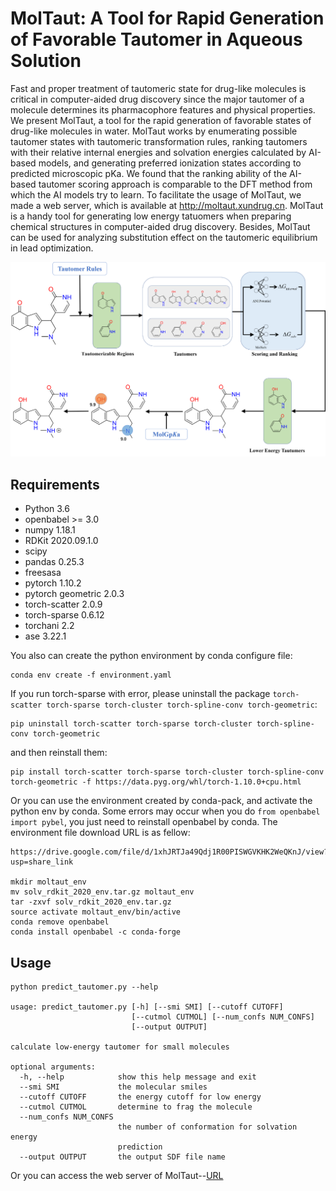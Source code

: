 # MolTaut: A Tool for Rapid Generation of Favorable Tautomer in Aqueous Solution

Fast and proper treatment of tautomeric state for drug-like molecules is critical in computer-aided drug discovery since the major tautomer of a molecule determines its pharmacophore features and physical properties. We present MolTaut, a tool for the rapid generation of favorable states of drug-like molecules in water. MolTaut works by enumerating possible tautomer states with tautomeric transformation rules, ranking tautomers with their relative internal energies and solvation energies calculated by AI-based models, and generating preferred ionization states according to predicted microscopic pKa. We found that the ranking ability of the AI-based tautomer scoring approach is comparable to the DFT method from which the AI models try to learn. To facilitate the usage of MolTaut, we made a web server, which is available at http://moltaut.xundrug.cn. MolTaut is a handy tool for generating low energy tatuomers when preparing chemical structures in computer-aided drug discovery. Besides, MolTaut can be used for analyzing substitution effect on the tautomeric equilibrium in lead optimization.


![image](https://github.com/Xundrug/MolTaut/blob/master/images/Picture1.png)


## Requirements

* Python 3.6
* openbabel >= 3.0
* numpy 1.18.1
* RDKit 2020.09.1.0
* scipy
* pandas 0.25.3
* freesasa
* pytorch 1.10.2
* pytorch geometric 2.0.3
* torch-scatter 2.0.9 
* torch-sparse 0.6.12
* torchani 2.2   
* ase 3.22.1

You also can create the python environment by conda configure file:
```
conda env create -f environment.yaml
```
If you run torch-sparse with error, please uninstall the package `torch-scatter torch-sparse torch-cluster torch-spline-conv torch-geometric`:
```
pip uninstall torch-scatter torch-sparse torch-cluster torch-spline-conv torch-geometric
```
and then reinstall them:
```
pip install torch-scatter torch-sparse torch-cluster torch-spline-conv torch-geometric -f https://data.pyg.org/whl/torch-1.10.0+cpu.html
```

Or you can use the environment created by conda-pack, and activate the python env by conda. Some errors may occur when you do `from openbabel import pybel`, you just need to reinstall openbabel by conda. The environment file download URL is as fellow:  
```
https://drive.google.com/file/d/1xhJRTJa49Qdj1R00PISWGVKHK2WeQKnJ/view?usp=share_link

mkdir moltaut_env
mv solv_rdkit_2020_env.tar.gz moltaut_env
tar -zxvf solv_rdkit_2020_env.tar.gz
source activate moltaut_env/bin/active
conda remove openbabel
conda install openbabel -c conda-forge
```

## Usage

```
python predict_tautomer.py --help

usage: predict_tautomer.py [-h] [--smi SMI] [--cutoff CUTOFF]
                           [--cutmol CUTMOL] [--num_confs NUM_CONFS]
                           [--output OUTPUT]

calculate low-energy tautomer for small molecules

optional arguments:
  -h, --help            show this help message and exit
  --smi SMI             the molecular smiles
  --cutoff CUTOFF       the energy cutoff for low energy
  --cutmol CUTMOL       determine to frag the molecule
  --num_confs NUM_CONFS
                        the number of conformation for solvation energy
                        prediction
  --output OUTPUT       the output SDF file name

```

Or you can access the web server of MolTaut--[URL](http://moltaut.xundrug.cn/)


